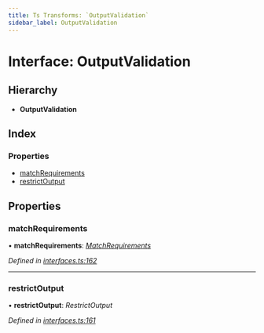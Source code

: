 ```yaml
---
title: Ts Transforms: `OutputValidation`
sidebar_label: OutputValidation
---
```


# Interface: OutputValidation

## Hierarchy

* **OutputValidation**

## Index

### Properties

* [matchRequirements](outputvalidation.md#matchrequirements)
* [restrictOutput](outputvalidation.md#restrictoutput)

## Properties

###  matchRequirements

• **matchRequirements**: *[MatchRequirements](matchrequirements.md)*

*Defined in [interfaces.ts:162](https://github.com/terascope/teraslice/blob/0ae31df4/packages/ts-transforms/src/interfaces.ts#L162)*

___

###  restrictOutput

• **restrictOutput**: *RestrictOutput*

*Defined in [interfaces.ts:161](https://github.com/terascope/teraslice/blob/0ae31df4/packages/ts-transforms/src/interfaces.ts#L161)*
